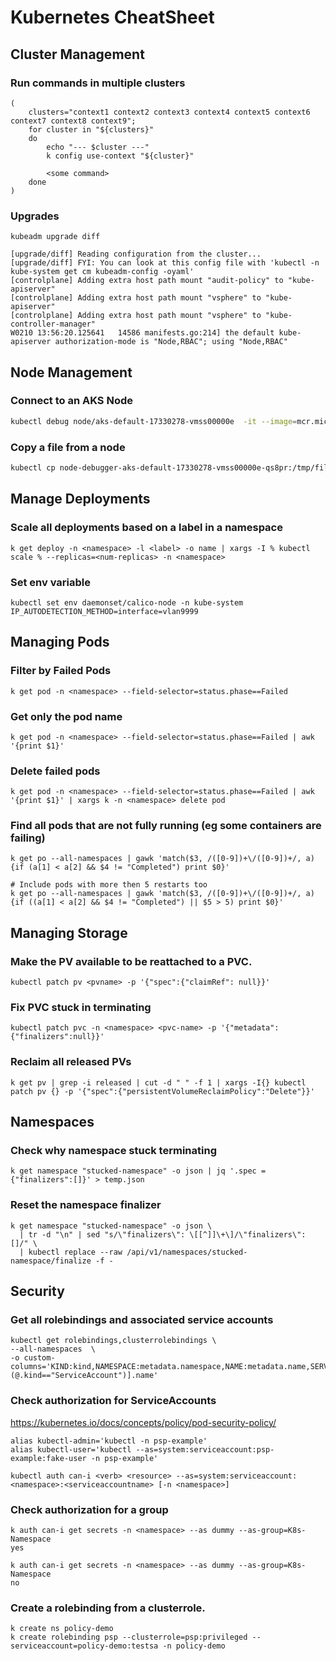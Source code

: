 # Kubernetes CheatSheet

## Cluster Management


### Run commands in multiple clusters

```
(
    clusters="context1 context2 context3 context4 context5 context6 context7 context8 context9";
    for cluster in "${clusters}"
    do
        echo "--- $cluster ---"
        k config use-context "${cluster}"
        
        <some command>
    done
)
```

### Upgrades

```
kubeadm upgrade diff

[upgrade/diff] Reading configuration from the cluster...
[upgrade/diff] FYI: You can look at this config file with 'kubectl -n kube-system get cm kubeadm-config -oyaml'
[controlplane] Adding extra host path mount "audit-policy" to "kube-apiserver"
[controlplane] Adding extra host path mount "vsphere" to "kube-apiserver"
[controlplane] Adding extra host path mount "vsphere" to "kube-controller-manager"
W0210 13:56:20.125641   14586 manifests.go:214] the default kube-apiserver authorization-mode is "Node,RBAC"; using "Node,RBAC"

```

## Node Management

### Connect to an AKS Node
```sh
kubectl debug node/aks-default-17330278-vmss00000e  -it --image=mcr.microsoft.com/dotnet/runtime-deps:6.0
```

### Copy a file from a node
```sh
kubectl cp node-debugger-aks-default-17330278-vmss00000e-qs8pr:/tmp/filename filenamenew
```

## Manage Deployments


### Scale all deployments based on a label in a namespace

```
k get deploy -n <namespace> -l <label> -o name | xargs -I % kubectl scale % --replicas=<num-replicas> -n <namespace>
```

### Set env variable
```
kubectl set env daemonset/calico-node -n kube-system IP_AUTODETECTION_METHOD=interface=vlan9999
```

## Managing Pods

### Filter by Failed Pods
```
k get pod -n <namespace> --field-selector=status.phase==Failed
```

### Get only the pod name
```
k get pod -n <namespace> --field-selector=status.phase==Failed | awk '{print $1}'
```

### Delete failed pods
```
k get pod -n <namespace> --field-selector=status.phase==Failed | awk '{print $1}' | xargs k -n <namespace> delete pod
```

### Find all pods that are not fully running (eg some containers are failing)
```
k get po --all-namespaces | gawk 'match($3, /([0-9])+\/([0-9])+/, a) {if (a[1] < a[2] && $4 != "Completed") print $0}'

# Include pods with more then 5 restarts too
k get po --all-namespaces | gawk 'match($3, /([0-9])+\/([0-9])+/, a) {if ((a[1] < a[2] && $4 != "Completed") || $5 > 5) print $0}'
```

## Managing Storage

### Make the PV available to be reattached to a PVC.
```
kubectl patch pv <pvname> -p '{"spec":{"claimRef": null}}'
```

### Fix PVC stuck in terminating

```
kubectl patch pvc -n <namespace> <pvc-name> -p '{"metadata":{"finalizers":null}}'
```

### Reclaim all released PVs

```
k get pv | grep -i released | cut -d " " -f 1 | xargs -I{} kubectl patch pv {} -p '{"spec":{"persistentVolumeReclaimPolicy":"Delete"}}'
```

## Namespaces

### Check why namespace stuck terminating

```
k get namespace "stucked-namespace" -o json | jq '.spec = {"finalizers":[]}' > temp.json
```

### Reset the namespace finalizer

```
k get namespace "stucked-namespace" -o json \
  | tr -d "\n" | sed "s/\"finalizers\": \[[^]]\+\]/\"finalizers\": []/" \
  | kubectl replace --raw /api/v1/namespaces/stucked-namespace/finalize -f -
```

## Security

### Get all rolebindings and associated service accounts

```
kubectl get rolebindings,clusterrolebindings \
--all-namespaces  \
-o custom-columns='KIND:kind,NAMESPACE:metadata.namespace,NAME:metadata.name,SERVICE_ACCOUNTS:subjects[?(@.kind=="ServiceAccount")].name'
```

### Check authorization for ServiceAccounts

https://kubernetes.io/docs/concepts/policy/pod-security-policy/

```
alias kubectl-admin='kubectl -n psp-example'
alias kubectl-user='kubectl --as=system:serviceaccount:psp-example:fake-user -n psp-example'
```

```
kubectl auth can-i <verb> <resource> --as=system:serviceaccount:<namespace>:<serviceaccountname> [-n <namespace>]
```

### Check authorization for a group

```
k auth can-i get secrets -n <namespace> --as dummy --as-group=K8s-Namespace
yes

k auth can-i get secrets -n <namespace> --as dummy --as-group=K8s-Namespace
no
```

### Create a rolebinding from a clusterrole.

```
k create ns policy-demo
k create rolebinding psp --clusterrole=psp:privileged --serviceaccount=policy-demo:testsa -n policy-demo
```